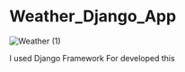 # Weather_Django_App
![Weather (1)](https://github.com/PramudithaM/Django-Weather-App/assets/89714752/294fe523-18fe-4b80-8889-298d6bd955df)

I used Django Framework For developed this
